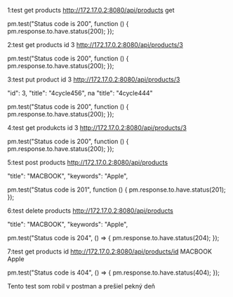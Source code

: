 1:test get products
http://172.17.0.2:8080/api/products
get

pm.test("Status code is 200", function () {
pm.response.to.have.status(200);
});


2:test get products id 3
http://172.17.0.2:8080/api/products/3


pm.test("Status code is 200", function () {
pm.response.to.have.status(200);
});

3:test put product id 3 
http://172.17.0.2:8080/api/products/3

"id": 3,
"title": "4cycle456",  na "title": "4cycle444"

pm.test("Status code is 200", function () {
pm.response.to.have.status(200);
});

4:test get produkcts id 3 
http://172.17.0.2:8080/api/products/3

pm.test("Status code is 200", function () {
pm.response.to.have.status(200);
});

5:test post products
http://172.17.0.2:8080/api/products

"title": "MACBOOK",
"keywords": "Apple",

pm.test("Status code is 201", function () {
pm.response.to.have.status(201);
});


6:test delete products
http://172.17.0.2:8080/api/products

"title": "MACBOOK",
"keywords": "Apple",

pm.test("Status code is 204", () => {
pm.response.to.have.status(204);
});

7:test get products id
http://172.17.0.2:8080/api/products/id MACBOOK Apple

pm.test("Status code is 404", () => {
pm.response.to.have.status(404);
});

Tento test som robil v postman a prešiel
pekný deň